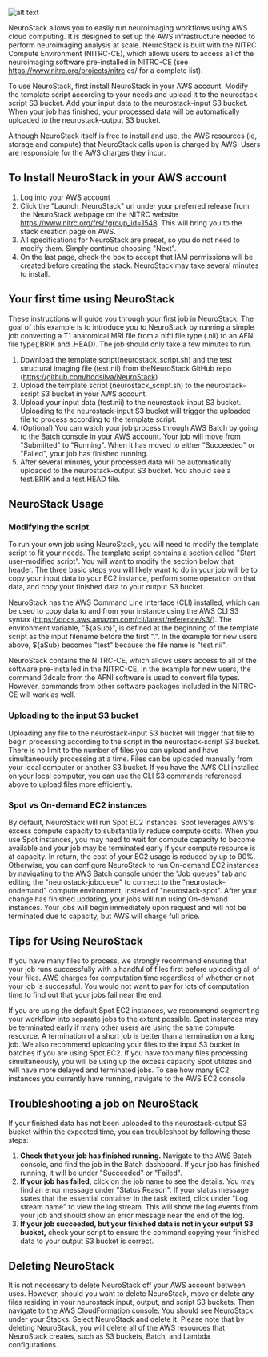 ![alt text](https://github.com/hddsilva/NeuroStack/blob/main/logo_NeuroStack.png?raw=true)

NeuroStack allows you to easily run neuroimaging workflows using AWS cloud computing. It is designed to set up the AWS infrastructure needed to perform neuroimaging analysis at scale. NeuroStack is built with the NITRC Compute Environment (NITRC-CE), which allows users to access all of the neuroimaging software pre-installed in NITRC-CE (see https://www.nitrc.org/projects/nitrc es/ for a complete list).

To use NeuroStack, first install NeuroStack in your AWS account. Modify the template script according to your needs and upload it to the neurostack-script S3 bucket. Add your input data to the neurostack-input S3 bucket. When your job has finished, your processed data will be automatically uploaded to the neurostack-output S3 bucket.

Although NeuroStack itself is free to install and use, the AWS resources (ie, storage and compute) that NeuroStack calls upon is charged by AWS. Users are responsible for the AWS charges they incur.

## To Install NeuroStack in your AWS account

1. Log into your AWS account
2. Click the "Launch_NeuroStack" url under your preferred release from the NeuroStack webpage on the NITRC website https://www.nitrc.org/frs/?group_id=1548. This will bring you to the stack creation page on AWS.
3. All specifications for NeuroStack are preset, so you do not need to modify them. Simply continue choosing "Next".
4. On the last page, check the box to accept that IAM permissions will be created before creating the stack. NeuroStack may take several minutes to install.

## Your first time using NeuroStack

These instructions will guide you through your first job in NeuroStack. The goal of this example is to introduce you to NeuroStack by running a simple job converting a T1 anatomical MRI file from a nifti file type (.nii) to an AFNI file type(.BRIK and .HEAD). The job should only take a few minutes to run.

1. Download the template script(neurostack_script.sh) and the test structural imaging file (test.nii) from theNeuroStack GitHub repo (https://github.com/hddsilva/NeuroStack)
2. Upload the template script (neurostack_script.sh) to the neurostack-script S3 bucket in your AWS account.
3. Upload your input data (test.nii) to the neurostack-input S3 bucket. Uploading to the neurostack-input S3 bucket will trigger the uploaded file to process according to the template script.
4. (Optional) You can watch your job process through AWS Batch by going to the Batch console in your AWS account. Your job will move from "Submitted" to "Running". When it has moved to either "Succeeded" or "Failed", your job has finished running.
5. After several minutes, your processed data will be automatically uploaded to the neurostack-output S3 bucket. You should see a test.BRIK and a test.HEAD file.

## NeuroStack Usage

### Modifying the script

To run your own job using NeuroStack, you will need to modify the template script to fit your needs. The template script contains a section called "Start user-modified script". You will want to modify the section below that header. The three basic steps you will likely want to do in your job will be to copy your input data to your EC2 instance, perform some operation on that data, and copy your finished data to your output S3 bucket.

NeuroStack has the AWS Command Line Interface (CLI) installed, which can be used to copy data to and from your instance using the AWS CLI S3 syntax (https://docs.aws.amazon.com/cli/latest/reference/s3/). The environment variable, "${aSub}", is defined at the beginning of the template script as the input filename before the first ".". In the example for new users above, ${aSub} becomes "test" because the file name is "test.nii".

NeuroStack contains the NITRC-CE, which allows users access to all of the software pre-installed in the NITRC-CE. In the example for new users, the command 3dcalc from the AFNI software is used to convert file types. However, commands from other software packages included in the NITRC-CE will work as well.

### Uploading to the input S3 bucket

Uploading any file to the neurostack-input S3 bucket will trigger that file to begin processing according to the script in the neurostack-script S3 bucket. There is no limit to the number of files you can upload and have simultaneously processing at a time. Files can be uploaded manually from your local computer or another S3 bucket. If you have the AWS CLI installed on your local computer, you can use the CLI S3 commands referenced above to upload files more efficiently.

### Spot vs On-demand EC2 instances

By default, NeuroStack will run Spot EC2 instances. Spot leverages AWS's excess compute capacity to substantially reduce compute costs. When you use Spot instances, you may need to wait for compute capacity to become available and your job may be terminated early if your compute resource is at capacity. In return, the cost of your EC2 usage is reduced by up to 90%. Otherwise, you can configure NeuroStack to run On-demand EC2 instances by navigating to the AWS Batch console under the "Job queues" tab and editing the "neurostack-jobqueue" to connect to the "neurostack-ondemand" compute environment, instead of "neurostack-spot". After your change has finished updating, your jobs will run using On-demand instances. Your jobs will begin immediately upon request and will not be terminated due to capacity, but AWS will charge full price.

## Tips for Using NeuroStack

If you have many files to process, we strongly recommend ensuring that your job runs successfully with a handful of files first before uploading all of your files. AWS charges for computation time regardless of whether or not your job is successful. You would not want to pay for lots of computation time to find out that your jobs fail near the end.

If you are using the default Spot EC2 instances, we recommend segmenting your workflow into separate jobs to the extent possible. Spot instances may be terminated early if many other users are using the same compute resource. A termination of a short job is better than a termination on a long job. We also recommend uploading your files to the input S3 bucket in batches if you are using Spot EC2. If you have too many files processing simultaneously, you will be using up the excess capacity Spot utilizes and will have more delayed and terminated jobs. To see how many EC2 instances you currently have running, navigate to the AWS EC2 console.

## Troubleshooting a job on NeuroStack

If your finished data has not been uploaded to the neurostack-output S3 bucket within the expected time, you can troubleshoot by following these steps:

1. **Check that your job has finished running.** Navigate to the AWS Batch console, and find the job in the Batch dashboard. If your job has finished running, it will be under "Succeeded" or "Failed".
2. **If your job has failed,** click on the job name to see the details. You may find an error message under "Status Reason". If your status message states that the essential container in the task exited, click under "Log stream name" to view the log stream. This will show the log events from your job and should show an error message near the end of the log.
3. **If your job succeeded, but your finished data is not in your output S3 bucket,** check your script to ensure the command copying your finished data to your output S3 bucket is correct.

## Deleting NeuroStack

It is not necessary to delete NeuroStack off your AWS account between uses. However, should you want to delete NeuroStack, move or delete any files residing in your neurostack input, output, and script S3 buckets. Then navigate to the AWS CloudFormation console. You should see NeuroStack under your Stacks. Select NeuroStack and delete it. Please note that by deleting NeuroStack, you will delete all of the AWS resources that NeuroStack creates, such as S3 buckets, Batch, and Lambda configurations.



